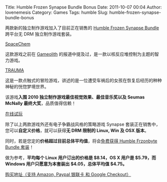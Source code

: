 Title: Humble Frozen Synapse Bundle Bonus
Date: 2011-10-07 00:04
Author: lovenemesis
Category: Games
Tags: humble
Slug: humble-frozen-synapse-bundle-bonus

两款新的独立制作游戏加入了目前正在销售的 [Humble Frozen Synapse
Bundle](http://linuxtoy.org/archives/humble-frozen-synapse-bundle.html)跨平台无
DRM 独立制作游戏套装。

[SpaceChem](http://www.spacechemthegame.com/about)

这款游戏之前在 [Gameolith](http://linuxtoy.org/archives/gameolith.html)
的报道中提及过，是一款以核反应堆控制为主题的智力游戏。

[TRAUMA](http://www.traumagame.com/)

这是一款点触式的冒险游戏，讲述的是一位遭受车祸后的女孩在恢复后经历的种种神秘的恍惚梦境世界。

该游戏**入围 2010 独立制作游戏最佳视觉效果、最佳音乐奖以及 Seumas
McNally 最终大奖**，品质值得信赖！

[在线试玩](http://www.traumagame.com/trauma.html)

除了以上两款游戏外还有电子争霸战风格的策略游戏 Synapse
套装正在销售中，您可以**自定义价格**，就可以获得**无 DRM 限制的 Linux,
Win 及 OSX 版本**。

同时，若是您定的**价格超过目前总体平均值**，将会[免费获得 Humble
Frzonbyte Bundle
套装](http://linuxtoy.org/archives/humble-frozenbyte-bundle.html)！

做为参考，**平均每个 Linux 用户订出的价格是 $8.14，OS X 用户是
$5.79，而 Windows 用户只愿意为本套装出 $4.05，总体平均值 $4.75。**

[购买地址（支持 Amazon, Paypal 银联卡 和 Google
Checkout）](http://www.humblebundle.com/)
